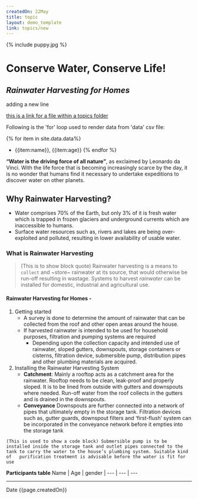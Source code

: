 ```yaml
---
createdOn: 22May
title: topic
layout: demo_template
link: topics/new
---
```

{% include puppy.jpg %}

#  Conserve Water, Conserve Life!

## _Rainwater Harvesting for Homes_

adding a new line

[this is a link for a file within a topics folder]({{page.link}})

Following is the 'for' loop used to render data from 'data' csv file:

{% for item in site.data.data%}
-  {{item:name}}, {{item:age}}
{% endfor %}

**“Water is the driving force of all nature”**, as exclaimed by Leonardo da Vinci. With the life force that is becoming increasingly scarce by the day, it is no wonder that humans find it necessary to undertake expeditions to discover water on other planets.

## Why Rainwater Harvesting?

- Water comprises 70% of the Earth, but only 3% of it is fresh water which is trapped in frozen glaciers and underground currents which are inaccessible to humans.
- Surface water resources such as, rivers and lakes are being over-exploited and polluted, resulting in lower availability of usable water.

### What is Rainwater Harvesting

> (This is to show block quote) Rainwater harvesting is a means to `collect` and ~store~ rainwater at its source, that would otherwise be run-off resulting in wastage. Systems to harvest _rainwater_ can be installed for domestic, industrial and agricultural use.

#### Rainwater Harvesting for Homes -

1. Getting started
    -  A survey is done to determine the amount of rainwater that can be collected from the roof and other open areas around the house.
    -  If harvested rainwater is intended to be used for household purposes, filtration and pumping systems are required
        - Depending upon the collection capacity and intended use of rainwater, sloped gutters, downspouts, storage containers or cisterns, filtration device, submersible pump, distribution pipes and other plumbing materials are acquired.
1. Installing the Rainwater Harvesting System
    - **Catchment**:
      Mainly a rooftop acts as a catchment area for the rainwater. Rooftop needs to be clean, leak-proof and properly sloped. It is to be lined from outside with gutters and downspouts where needed. Run-off water from the roof collects in the gutters and is drained in the downspouts.
    - **Conveyance**
     Downspouts are further connected into a network of pipes that ultimately empty in the storage tank. Filtration devices such as, gutter guards, downspout filters and ‘first-flush’ system can be incorporated in the conveyance network before it empties into the storage tank

``` (This is used to show a code block) Submersible pump is to be installed inside the storage tank and outlet pipes connected to the tank to carry the water to the house’s plumbing system. Suitable kind of   purification treatment is advisable before the water is fit for use ```

**Participants table**
Name | Age | gender |
--- | --- | ---

-------
Date {{page.createdOn}}